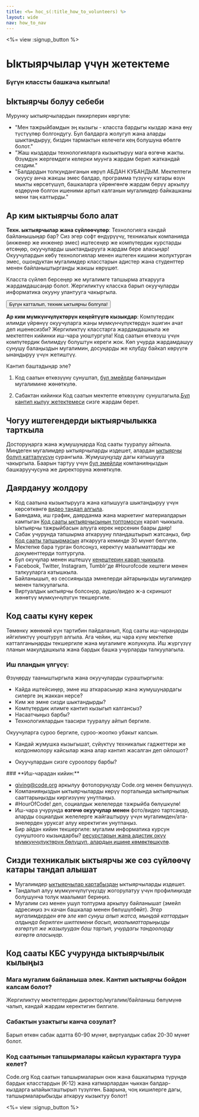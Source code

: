 ```yaml
---
title: <%= hoc_s(:title_how_to_volunteers) %>
layout: wide
nav: how_to_nav
---
```

<%= view :signup_button %>

# Ыктыярчылар үчүн жетектеме

### Бүгүн классты башкача кылгыла!

## Ыктыярчы болуу себеби

Мурунку ыктыярчылардын пикирлерин көргүлө:

- "Мен тажрыйбамдын эң кызыгы - класста бардыгы кыздар жана өңү түстүүлөр болгондугу. Бул балдарга жолугуп жана аларды шыктандыруу, биздин тармактын келечеги кең болушуна өбөлгө болот."
- "Жаш кыздарды технологияларга кызыктыруу мага өзгөчө жакты. Өзүмдүн жергемдеги келерки муунга жардам берип жаткандай сездим."
- "Балдардын толкунданганын көрүп АБДАН КУБАНДЫМ. Мектептеги окуусу анча жакшы эмес балдар, программа түзүүчү катары өзүн мыкты көрсөтүшүп, башкаларга үйрөнгөнгө жардам берүү аркылуу өздөрүнө болгон ишеними артып калганын мугалимдер байкашканы мени таң калтырды."

## Ар ким ыктыярчы боло алат

**Техн. ыктыярчылар жана сүйлөөчүлөр**: Технологияга кандай байланышыңар бар? Сиз эгер софт өндүрүүчү, техникалык компанияда (инженер же инженер эмес) иштесеңер же компүтердик курстарды өтсөңөр, окуучуларды шыктандырууга жардам бере аласыңар! Окуучулардын көбү технологиялар менен иштеген кишини жолуктурган эмес, ошондуктан мугалимдер класстарын адистер жана студенттер менен байланыштырганды жакшы көрүшөт.

Класста сүйлөп берсеңер же мугалимге тапшырма аткарууга жардамдашсаңар болот. Жергиликтүү класска барып окуучуларды информатика окууну улантууга чакыргыла.

<button>Бүгүн катталып, техник ыктыярчы болгула!</button></p> 

**Ар ким мүмкүнчүлүктөрүн кеңейтүүгө кызыкдар**: Компүтердик илимди үйрөнүү окуучуларга жаңы мүмкүнчүлүктөрдүн эшигин ачат деп ишенесизби? Жергиликтүү класстарга жардамдашкыла же мектептен кийинки иш-чара уюштургула! Код саатын өткөзүш үчүн компүтердик билимдүү болуштун кереги жок. Көп учурда жардамдашуу сунушу балаңыздын мугалимин, досуңарды же клубду байкап көрүүгө ынандыруу үчүн жетиштүү.

Кантип баштадыңар эле?

1. Код саатын өткөзүүнү сунуштап, [бул эмейлди](<%= resolve_url('/promote/resources#help-schools') %>) балаңыздын мугалимине жөнөткүлө.

2. Сабактан кийинки Код саатын мектепте өткөзүүнү сунуштагыла.[Бул кантип кылуу жетектемеси](<%= resolve_url('/how-to') %>) сизге жардам берет.

## Чогуу иштегендерди ыктыярчылыкка тарткыла

Досторуңарга жана жумушуңарда Код сааты тууралуу айткыла. Миңдеген мугалимдер ыктыярчыларды издешет, алардан [ыктыярчы болуп катталуусун](https://code.org/volunteer) сурангыла. Жумушуңузду дагы катышууга чакыргыла. Баарын тартуу үчүн [бул эмейлди](<%= resolve_url('/promote/resources#sample-email') %>) компанияңыздын башкаруучусуна же директоруна жөнөткүлө.

## Даярдануу жолдору

- Код саатына кызыктырууга жана катышууга шыктандыруу үчүн көрсөткөнгө [видео тандап алгыла](<%= resolve_url('/promote/resources#videos') %>).
- Баяндама, иш график, даярданма жана маркетинг материалдарын камтыган [Код сааты ыктыярчысынын топтомосун](/files/hoc-volunteer-toolkit.pdf) карап чыккыла. Ыктыярчы тажрыйбасын алууга керек нерсенин баары даяр!
- Сабак учурунда тапшырма аткарууну пландаштырып жатсаңыз, бир [Код сааты тапшырмасын](<%= resolve_url('/learn') %>) аткарууга кеминде 30 мүнөт бөлгүлө.
- Мектепке бара турган болсоңуз, керектүү маалыматтарды же документтерди толтургула.
- Бул окучулар менен иштешүү [кеңештерин карап чыккыла](https://code.org/files/CSTT_Volunteers.pdf).
- Facebook, Twitter, Instagram, Tumblr'де #Hourofcode хештеги менен талкууларга катышкыла.
- Байланышып, өз сессияңызда эмнелерди айтарыңызды мугалимдер менен талкуулагыла.
- Виртуалдык ыктыярчы болсоңор, аудио/видео ж-а скриншот жөнөтүү мүмкүнчүлүгүн текшергиле.

## Код сааты күнү керек

Төмөнкү жөнөкөй күн тартибин пайдаланып, Код сааты иш-чараңарды ийгиликтүү уюштуруп алгыла. Ага чейин, иш чара күнү мектепке катталганыңарды текшергиле жана мугалимге жолуккула. Иш жүргүзүү планын макулдашкыла жана бардык башка учурларды талкуулагыла.

### **Иш пландын үлгүсү:**

Өзүңөрдү тааныштыргыла жана окуучуларды сураштыргыла: </ul>

- Кайда иштейсиңер, эмне иш аткарасыңар жана жумушуңардагы силерге эң жаккан нерсе?
- Ким же эмне сизди шыктандырды?
- Компүтердик илимге кантип кызыгып калгансыз?
- Насаатчыңыз барбы?
- Технологиялардын таасири тууралуу айтып бергиле.
  
Окуучуларга суроо бергиле, суроо-жоопко убакыт калсын.</br> 

- Кандай жумушка кызыгышат, сүйүктүү техникалык гаджеттери же колдонмолору кайсылар жана алар кантип жасалган деп ойлошот? 
- Окуучулардын сизге суроолору барбы?</ul></td> </tr> 
    </tbody> </table> 
    ### **Иш-чарадан кийин:**
    
    - giving@code.org аркылуу фотолоруңузду Code.org менен бөлүшүңүз.
    - Компанияңыздын ыктыярчыларды көрүү порталында ыктыярчылык сааттарыңызды киргизүүнү унутпаңыз.
    - #HourOfCode! деп, социалдык желелерде тажрыйба бөлүшкүлө!
    - Иш-чара учурунда **өзгөчө окуучулар менен** фото/видео тартсаңар, аларды социалдык желелерге жайгаштыруу үчүн мугалимден/ата-энелерден уруксат алуу керектигин унутпаңыз.
    - Бир айдан кийин текшергиле: мугалим информатика курсун сунуштоого кызыкдарбы? [ ресурстарын жана адистик окуу мүмкүнчүлүктөрүн бөлүшүп, алардын ишине көмөктөшкүлө](https://code.org/yourschool).
    ## Сизди техникалык ыктыярчы же сөз сүйлөөчү катары тандап алышат
    
    - Мугалимдер [ыктыярчылар картабыздан](https://code.org/volunteer/local) ыктыярчыларды издешет.
    - Тандалып алуу мүмкүнчүлүгүңүздү жогорулатуу үчүн профилиңизде болушунча толук маалымат бериңиз.
    - Мугалим сиз менен ушул толтурма аркылуу байланышат (эмейл адресиңиз эч качан башкалар менен бөлүшүлбөйт). *Эгер мугалимдерден өтө эле көп сунуш алып жатса, мындай каттардын алдында берилген шилтемени басып, маалыматтарыңызды өзгөртүп же жазылуудан баш тартып, учурдагы тандоолорду өзгөртө аласыңар.*
    ## Код сааты КБС учурунда ыктыярчылык кылыңыз
    
    ### **Мага мугалим байланыша элек. Кантип ыктыярчы бойдон калсам болот?**
    
    Жергиликтүү мектептердин директор/мугалим/байланыш бөлүмүнө чалып, кандай жардам керектигин билгиле.
    
    ### **Сабактын узактыгы канча созулат?**
    
    Барып өткөн сабак адатта 60-90 мүнөт, виртуалдык сабак 20-30 мүнөт болот.
    
    ### **Код саатынын тапшырмалары кайсыл курактарга туура келет?**
    
    Code.org Код саатын тапшырмаларын оюн жана башкатырма түрүндө бардык класстардын (K-12) жана катмарлардан чыккан балдар-кыздарга ылайыкташтырып түзүлгөн. Баарына, чоң кишилерге дагы, тапшырмаларыбызды аткаруу кызыктуу болот!
    
    <%= view :signup_button %>